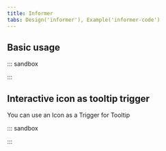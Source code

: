 ```yaml
---
title: Informer
tabs: Design('informer'), Example('informer-code')
---
```


## Basic usage

::: sandbox

<script lang="tsx">
  export Demo from './examples/basic-usage.tsx';
</script>

:::

## Interactive icon as tooltip trigger

You can use an Icon as a Trigger for Tooltip

::: sandbox

<script lang="tsx">
  export Demo from '../../components/tooltip/examples/info_icon.tsx'; 
</script>

:::
